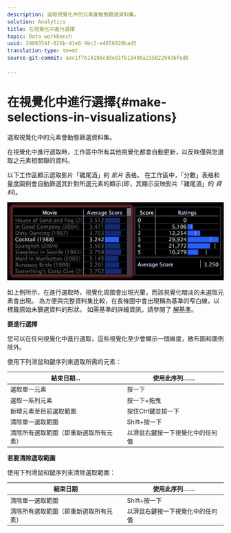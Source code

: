 ```yaml
---
description: 選取視覺化中的元素會動態篩選資料集。
solution: Analytics
title: 在視覺化中進行選擇
topic: Data workbench
uuid: 3900354f-826b-41e8-9bc2-e4856928bad5
translation-type: tm+mt
source-git-commit: aec1f7b14198cdde91f61d490a235022943bfedb

---
```



# 在視覺化中進行選擇{#make-selections-in-visualizations}

選取視覺化中的元素會動態篩選資料集。

在視覺化中進行選取時，工作區中所有其他視覺化都會自動更新，以反映僅與您選取之元素相關聯的資料。

以下工作區顯示選取影片「雞尾酒」的 *影片* 表格。 在工作區中，「分數」表格和量度圖例會自動篩選其針對所選元素的顯示(即，其顯示反映影片「雞尾酒」的 *資料*)。

![](assets/wsp_selection_Basic.png)

如上例所示，在進行選取時，視覺化周圍會出現光暈，而該視覺化暗淡的未選取元素會出現。 為方便與完整資料集比較，在長條圖中會出現稱為基準的窄白線，以標籤原始未篩選資料的形狀。 如需基準的詳細資訊，請參閱了 [解基準](../../../../home/c-get-started/c-vis/c-ustd-benchmks.md#concept-c7b0f4102e92458096f8c4765cbe2914)。

**要進行選擇**

您可以在任何視覺化中進行選取，這些視覺化至少會顯示一個維度，散布圖和圖例除外。

使用下列滑鼠和鍵序列來選取所需的元素：

| 結束日期... | 使用此序列…… |
|---|---|
| 選取單一元素 | 按一下 |
| 選取一系列元素 | 按一下+拖曳 |
| 新增元素至目前選取範圍 | 按住Ctrl鍵並按一下 |
| 清除單一選取範圍 | Shift+按一下 |
| 清除所有選取範圍（即重新選取所有元素） | 以滑鼠右鍵按一下視覺化中的任何值 |

**若要清除選取範圍**

使用下列滑鼠和鍵序列來清除選取範圍：

| 結束日期 | 使用此序列…… |
|---|---|
| 清除單一選取範圍 | Shift+按一下 |
| 清除所有選取範圍（即重新選取所有元素） | 以滑鼠右鍵按一下視覺化中的任何值 |

